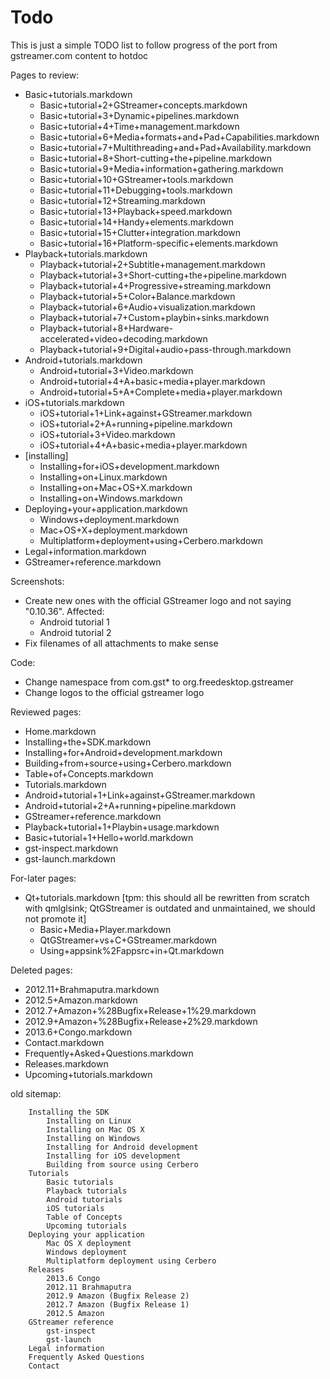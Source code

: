 # Todo

This is just a simple TODO list to follow progress of the port from
gstreamer.com content to hotdoc

Pages to review:
 - Basic+tutorials.markdown
   - Basic+tutorial+2+GStreamer+concepts.markdown
   - Basic+tutorial+3+Dynamic+pipelines.markdown
   - Basic+tutorial+4+Time+management.markdown
   - Basic+tutorial+6+Media+formats+and+Pad+Capabilities.markdown
   - Basic+tutorial+7+Multithreading+and+Pad+Availability.markdown
   - Basic+tutorial+8+Short-cutting+the+pipeline.markdown
   - Basic+tutorial+9+Media+information+gathering.markdown
   - Basic+tutorial+10+GStreamer+tools.markdown
   - Basic+tutorial+11+Debugging+tools.markdown
   - Basic+tutorial+12+Streaming.markdown
   - Basic+tutorial+13+Playback+speed.markdown
   - Basic+tutorial+14+Handy+elements.markdown
   - Basic+tutorial+15+Clutter+integration.markdown
   - Basic+tutorial+16+Platform-specific+elements.markdown
 - Playback+tutorials.markdown
   - Playback+tutorial+2+Subtitle+management.markdown
   - Playback+tutorial+3+Short-cutting+the+pipeline.markdown
   - Playback+tutorial+4+Progressive+streaming.markdown
   - Playback+tutorial+5+Color+Balance.markdown
   - Playback+tutorial+6+Audio+visualization.markdown
   - Playback+tutorial+7+Custom+playbin+sinks.markdown
   - Playback+tutorial+8+Hardware-accelerated+video+decoding.markdown
   - Playback+tutorial+9+Digital+audio+pass-through.markdown
 - Android+tutorials.markdown
   - Android+tutorial+3+Video.markdown
   - Android+tutorial+4+A+basic+media+player.markdown
   - Android+tutorial+5+A+Complete+media+player.markdown
 - iOS+tutorials.markdown
   - iOS+tutorial+1+Link+against+GStreamer.markdown
   - iOS+tutorial+2+A+running+pipeline.markdown
   - iOS+tutorial+3+Video.markdown
   - iOS+tutorial+4+A+basic+media+player.markdown
 - [installing]
   - Installing+for+iOS+development.markdown
   - Installing+on+Linux.markdown
   - Installing+on+Mac+OS+X.markdown
   - Installing+on+Windows.markdown
 - Deploying+your+application.markdown
   - Windows+deployment.markdown
   - Mac+OS+X+deployment.markdown
   - Multiplatform+deployment+using+Cerbero.markdown
 - Legal+information.markdown
 - GStreamer+reference.markdown


Screenshots:
 - Create new ones with the official GStreamer logo and not saying "0.10.36". Affected:
   - Android tutorial 1
   - Android tutorial 2
 - Fix filenames of all attachments to make sense

Code:
 - Change namespace from com.gst\* to org.freedesktop.gstreamer
 - Change logos to the official gstreamer logo

Reviewed pages:
 - Home.markdown
 - Installing+the+SDK.markdown
 - Installing+for+Android+development.markdown
 - Building+from+source+using+Cerbero.markdown
 - Table+of+Concepts.markdown
 - Tutorials.markdown
 - Android+tutorial+1+Link+against+GStreamer.markdown
 - Android+tutorial+2+A+running+pipeline.markdown
 - GStreamer+reference.markdown
 - Playback+tutorial+1+Playbin+usage.markdown
 - Basic+tutorial+1+Hello+world.markdown
 - gst-inspect.markdown
 - gst-launch.markdown

For-later pages:
 - Qt+tutorials.markdown [tpm: this should all be rewritten from scratch with qmlglsink; QtGStreamer is outdated and unmaintained, we should not promote it]
   - Basic+Media+Player.markdown
   - QtGStreamer+vs+C+GStreamer.markdown
   - Using+appsink%2Fappsrc+in+Qt.markdown


Deleted pages:
 - 2012.11+Brahmaputra.markdown
 - 2012.5+Amazon.markdown
 - 2012.7+Amazon+%28Bugfix+Release+1%29.markdown
 - 2012.9+Amazon+%28Bugfix+Release+2%29.markdown
 - 2013.6+Congo.markdown
 - Contact.markdown
 - Frequently+Asked+Questions.markdown
 - Releases.markdown
 - Upcoming+tutorials.markdown


old sitemap:

        Installing the SDK
            Installing on Linux
            Installing on Mac OS X
            Installing on Windows
            Installing for Android development
            Installing for iOS development
            Building from source using Cerbero
        Tutorials
            Basic tutorials
            Playback tutorials
            Android tutorials
            iOS tutorials
            Table of Concepts
            Upcoming tutorials
        Deploying your application
            Mac OS X deployment
            Windows deployment
            Multiplatform deployment using Cerbero
        Releases
            2013.6 Congo
            2012.11 Brahmaputra
            2012.9 Amazon (Bugfix Release 2)
            2012.7 Amazon (Bugfix Release 1)
            2012.5 Amazon
        GStreamer reference
            gst-inspect
            gst-launch
        Legal information
        Frequently Asked Questions
        Contact 
